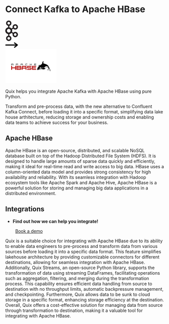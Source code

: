 # Connect Kafka to Apache HBase

<div class="connect-images cards blog-grid-card" markdown>
<div>
<img src="../images/kafka_logo.png" width="40px" />
</div>
<div>
<img src="../images/arrow.svg" width="40px" />
</div>
<div>
<img src="./images/apache-hbase_1.jpg" />
</div>
</div>

Quix helps you integrate Apache Kafka with Apache HBase using pure Python.

Transform and pre-process data, with the new alternative to Confluent Kafka Connect, before loading it into a specific format, simplifying data lake house arthitecture, reducing storage and ownership costs and enabling data teams to achieve success for your business.

## Apache HBase

Apache HBase is an open-source, distributed, and scalable NoSQL database built on top of the Hadoop Distributed File System (HDFS). It is designed to handle large amounts of sparse data quickly and efficiently, making it ideal for real-time read and write access to big data. HBase uses a column-oriented data model and provides strong consistency for high availability and reliability. With its seamless integration with Hadoop ecosystem tools like Apache Spark and Apache Hive, Apache HBase is a powerful solution for storing and managing big data applications in a distributed environment.

## Integrations

<div class="grid cards" markdown>

- __Find out how we can help you integrate!__

    <a class="md-button md-button--primary" href="https://share.hsforms.com/1iW0TmZzKQMChk0lxd_tGiw4yjw2?__hstc=175542013.2303933fbd746c0ac86d9ccbe9bc9100.1728383268831.1729603416735.1729620918855.31&__hssc=175542013.1.1729620918855&__hsfp=2132701734" target="_blank" style="margin:.5rem;">Book a demo</a>

</div>


Quix is a suitable choice for integrating with Apache HBase due to its ability to enable data engineers to pre-process and transform data from various sources before loading it into a specific data format. This feature simplifies lakehouse architecture by providing customizable connectors for different destinations, allowing for seamless integration with Apache HBase. Additionally, Quix Streams, an open-source Python library, supports the transformation of data using streaming DataFrames, facilitating operations such as aggregation, filtering, and merging during the transformation process. This capability ensures efficient data handling from source to destination with no throughput limits, automatic backpressure management, and checkpointing. Furthermore, Quix allows data to be sunk to cloud storage in a specific format, enhancing storage efficiency at the destination. Overall, Quix offers a cost-effective solution for managing data from source through transformation to destination, making it a valuable tool for integrating with Apache HBase.

